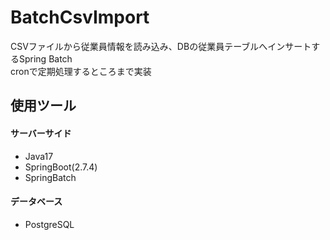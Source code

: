 # BatchCsvImport
CSVファイルから従業員情報を読み込み、DBの従業員テーブルへインサートするSpring Batch<br>
cronで定期処理するところまで実装

## 使用ツール
#### サーバーサイド
* Java17
* SpringBoot(2.7.4)
* SpringBatch

#### データベース
* PostgreSQL
